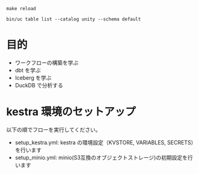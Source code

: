 


```
make reload
```


```
bin/uc table list --catalog unity --schema default
```


# 目的

* ワークフローの構築を学ぶ
* dbt を学ぶ
* Iceberg を学ぶ
* DuckDB で分析する


# kestra 環境のセットアップ

以下の順でフローを実行してください。

- setup_kestra.yml: kestra の環境設定（KVSTORE, VARIABLES, SECRETS）を行います
- setup_minio.yml: minio(S3互換のオブジェクトストレージ)の初期設定を行います
